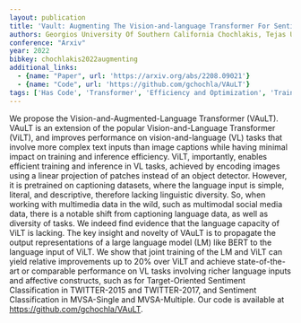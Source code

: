 ```yaml
---
layout: publication
title: 'Vault: Augmenting The Vision-and-language Transformer For Sentiment Classification On Social Media'
authors: Georgios University Of Southern California Chochlakis, Tejas University Of Southern California Srinivasan, Jesse University Of Southern California Thomason, Shrikanth University Of Southern California Narayanan
conference: "Arxiv"
year: 2022
bibkey: chochlakis2022augmenting
additional_links:
  - {name: "Paper", url: 'https://arxiv.org/abs/2208.09021'}
  - {name: "Code", url: 'https://github.com/gchochla/VAuLT'}
tags: ['Has Code', 'Transformer', 'Efficiency and Optimization', 'Training Techniques', 'BERT', 'Model Architecture', 'Multimodal Models', 'Pretraining Methods']
---
```

We propose the Vision-and-Augmented-Language Transformer (VAuLT). VAuLT is an
extension of the popular Vision-and-Language Transformer (ViLT), and improves
performance on vision-and-language (VL) tasks that involve more complex text
inputs than image captions while having minimal impact on training and
inference efficiency. ViLT, importantly, enables efficient training and
inference in VL tasks, achieved by encoding images using a linear projection of
patches instead of an object detector. However, it is pretrained on captioning
datasets, where the language input is simple, literal, and descriptive,
therefore lacking linguistic diversity. So, when working with multimedia data
in the wild, such as multimodal social media data, there is a notable shift
from captioning language data, as well as diversity of tasks. We indeed find
evidence that the language capacity of ViLT is lacking. The key insight and
novelty of VAuLT is to propagate the output representations of a large language
model (LM) like BERT to the language input of ViLT. We show that joint training
of the LM and ViLT can yield relative improvements up to 20% over ViLT and
achieve state-of-the-art or comparable performance on VL tasks involving richer
language inputs and affective constructs, such as for Target-Oriented Sentiment
Classification in TWITTER-2015 and TWITTER-2017, and Sentiment Classification
in MVSA-Single and MVSA-Multiple. Our code is available at
https://github.com/gchochla/VAuLT.
